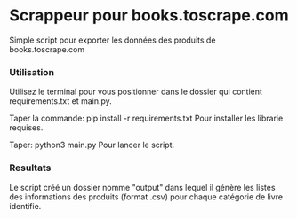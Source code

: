 <h1> Scrappeur pour books.toscrape.com </h1>
Simple script pour exporter les données des produits de books.toscrape.com

<h3> Utilisation </h3>
Utilisez le terminal pour vous positionner dans le dossier qui contient requirements.txt et main.py.

Taper la commande:
	pip install -r requirements.txt
Pour installer les librarie requises.

Taper:
	python3 main.py
Pour lancer le script.

<h3> Resultats </h3>
Le script créé un dossier nomme "output" dans lequel il génère les listes des informations des produits (format .csv) pour chaque catégorie de livre identifie.
